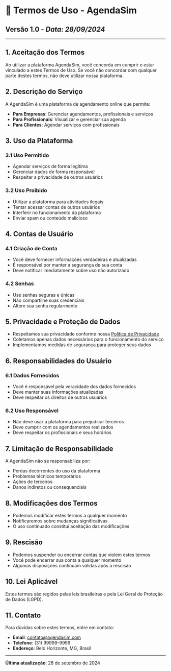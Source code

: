 # 📄 **Termos de Uso - AgendaSim**

## **Versão 1.0** - *Data: 28/09/2024*

---

## **1. Aceitação dos Termos**

Ao utilizar a plataforma AgendaSim, você concorda em cumprir e estar vinculado a estes Termos de Uso. Se você não concordar com qualquer parte destes termos, não deve utilizar nossa plataforma.

## **2. Descrição do Serviço**

A AgendaSim é uma plataforma de agendamento online que permite:

- **Para Empresas**: Gerenciar agendamentos, profissionais e serviços
- **Para Profissionais**: Visualizar e gerenciar sua agenda
- **Para Clientes**: Agendar serviços com profissionais

## **3. Uso da Plataforma**

### **3.1 Uso Permitido**
- Agendar serviços de forma legítima
- Gerenciar dados de forma responsável
- Respeitar a privacidade de outros usuários

### **3.2 Uso Proibido**
- Utilizar a plataforma para atividades ilegais
- Tentar acessar contas de outros usuários
- Interferir no funcionamento da plataforma
- Enviar spam ou conteúdo malicioso

## **4. Contas de Usuário**

### **4.1 Criação de Conta**
- Você deve fornecer informações verdadeiras e atualizadas
- É responsável por manter a segurança de sua conta
- Deve notificar imediatamente sobre uso não autorizado

### **4.2 Senhas**
- Use senhas seguras e únicas
- Não compartilhe suas credenciais
- Altere sua senha regularmente

## **5. Privacidade e Proteção de Dados**

- Respeitamos sua privacidade conforme nossa [Política de Privacidade](./politica-privacidade.md)
- Coletamos apenas dados necessários para o funcionamento do serviço
- Implementamos medidas de segurança para proteger seus dados

## **6. Responsabilidades do Usuário**

### **6.1 Dados Fornecidos**
- Você é responsável pela veracidade dos dados fornecidos
- Deve manter suas informações atualizadas
- Deve respeitar os direitos de outros usuários

### **6.2 Uso Responsável**
- Não deve usar a plataforma para prejudicar terceiros
- Deve cumprir com os agendamentos realizados
- Deve respeitar os profissionais e seus horários

## **7. Limitação de Responsabilidade**

A AgendaSim não se responsabiliza por:

- Perdas decorrentes do uso da plataforma
- Problemas técnicos temporários
- Ações de terceiros
- Danos indiretos ou consequenciais

## **8. Modificações dos Termos**

- Podemos modificar estes termos a qualquer momento
- Notificaremos sobre mudanças significativas
- O uso continuado constitui aceitação das modificações

## **9. Rescisão**

- Podemos suspender ou encerrar contas que violem estes termos
- Você pode encerrar sua conta a qualquer momento
- Algumas disposições continuam válidas após a rescisão

## **10. Lei Aplicável**

Estes termos são regidos pelas leis brasileiras e pela Lei Geral de Proteção de Dados (LGPD).

## **11. Contato**

Para dúvidas sobre estes termos, entre em contato:

- **Email**: contato@agendasim.com
- **Telefone**: (31) 99999-9999
- **Endereço**: Belo Horizonte, MG, Brasil

---

**Última atualização**: 28 de setembro de 2024
